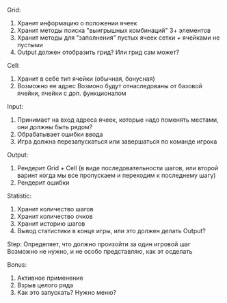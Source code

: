 Grid:
1. Хранит информацию о положении ячеек
2. Хранит методы поиска "выигрышных комбинаций" 3+ элементов
3. Хранит методы для "заполнения" пустых ячеек сетки + ячейками не пустыми
4. Output должен отобразить грид? Или грид сам может?

Cell:
1. Хранит в себе тип ячейки (обычная, бонусная)
2. Возможно ее адрес
Возмоно будут отнаследованы от базовой ячейки, ячейки с доп. функционалом

Input:
1. Принимает на вход адреса ячеек, которые надо поменять местами, они должны быть рядом?
2. Обрабатывает ошибки ввода
3. Игра должна перезапускаться или завершаться по команде игрока

Output:
1. Рендерит Grid + Cell (в виде последовательности шагов, или второй варинт когда мы все пропускаем и переходим к последнему шагу)
2. Рендерит ошибки


Statistic:
1. Хранит количество шагов
2. Хранит количество очков
3. Хранит историю шагов
4. Вывод статистики в конце игры, или это должен делать Output?

Step:
Определяет, что должно произойти за один игровой шаг
Возможно не нужно, и не особо представляю, как эт осделать

Bonus:
1. Активное применение
2. Взрыв целого ряда
3. Как это запускать? Нужно меню?

